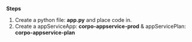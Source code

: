 **Steps**

1. Create a python file: **app.py** and place code in.
2. Create a appServiceApp: **corpo-appservice-prod** & appServicePlan: **corpo-appservice-plan**
